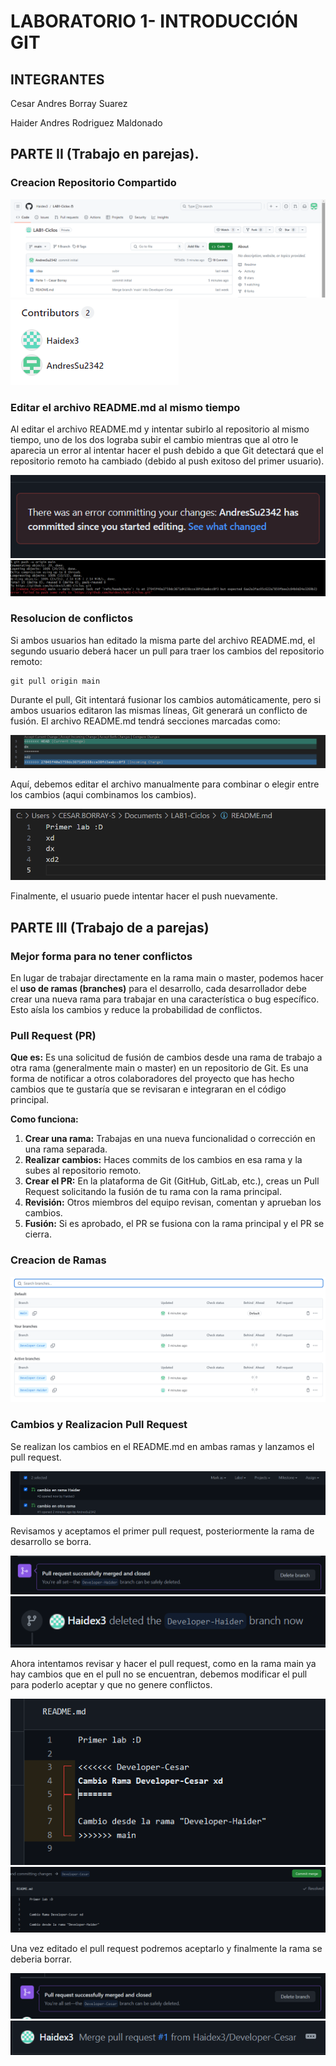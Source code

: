 # LABORATORIO 1- INTRODUCCIÓN GIT 
## INTEGRANTES
Cesar Andres Borray Suarez

Haider Andres Rodriguez Maldonado

## PARTE II (Trabajo en parejas).
### Creacion Repositorio Compartido

![Repositorio](Capturas/Captura1.png)
![Contribuidores](Capturas/Captura2.png)

### Editar el archivo README.md al mismo tiempo

Al editar el archivo README.md y intentar subirlo al repositorio al mismo tiempo, uno de los dos lograba subir el cambio mientras que al otro le aparecia un error al intentar hacer el push debido a que Git detectará que el repositorio remoto ha cambiado (debido al push exitoso del primer usuario).

![Fallo Github](Capturas/Captura3.png)
![Fallo Consola](Capturas/Captura4.png)

### Resolucion de conflictos

Si ambos usuarios han editado la misma parte del archivo README.md, el segundo usuario deberá hacer un pull para traer los cambios del repositorio remoto:
```
git pull origin main
```

Durante el pull, Git intentará fusionar los cambios automáticamente, pero si ambos usuarios editaron las mismas líneas, Git generará un conflicto de fusión. El archivo README.md tendrá secciones marcadas como:

![Resolucion VS](Capturas/Captura5.png)

Aquí, debemos editar el archivo manualmente para combinar o elegir entre los cambios (aqui combinamos los cambios).

![Cambios README](Capturas/Captura6.png)

Finalmente, el usuario puede intentar hacer el push nuevamente.

## PARTE III (Trabajo de a parejas)

### Mejor forma para no tener conflictos

En lugar de trabajar directamente en la rama main o master, podemos hacer el **uso de ramas (branches)** para el desarrollo, cada desarrollador debe crear una nueva rama para trabajar en una característica o bug específico. Esto aísla los cambios y reduce la probabilidad de conflictos.

###  Pull Request (PR)

**Que es:**
Es una solicitud de fusión de cambios desde una rama de trabajo a otra rama (generalmente main o master) en un repositorio de Git. Es una forma de notificar a otros colaboradores del proyecto que has hecho cambios que te gustaría que se revisaran e integraran en el código principal.

**Como funciona:**
1. **Crear una rama:** Trabajas en una nueva funcionalidad o corrección en una rama separada.
2. **Realizar cambios:** Haces commits de los cambios en esa rama y la subes al repositorio remoto.
3. **Crear el PR:** En la plataforma de Git (GitHub, GitLab, etc.), creas un Pull Request solicitando la fusión de tu rama con la rama principal.
4. **Revisión:** Otros miembros del equipo revisan, comentan y aprueban los cambios.
5. **Fusión:** Si es aprobado, el PR se fusiona con la rama principal y el PR se cierra.

### Creacion de Ramas

![Creacion Ramas](Capturas/Captura7.png)

### Cambios y Realizacion Pull Request

Se realizan los cambios en el README.md en ambas ramas y lanzamos el pull request.

![Pull Requests](Capturas/Captura8.png)

Revisamos y aceptamos el primer pull request, posteriormente la rama de desarrollo se borra.

![Pull Requests](Capturas/Captura9.png)
![Pull Requests](Capturas/Captura10.png)

Ahora intentamos revisar y hacer el pull request, como en la rama main ya hay cambios que en el pull no se encuentran, debemos modificar el pull para poderlo aceptar y que no genere conflictos.

![Pull Requests](Capturas/Captura11.png)
![Pull Requests](Capturas/Captura12.png)

Una vez editado el pull request podremos aceptarlo y finalmente la rama se deberia borrar.

![Pull Requests](Capturas/Captura13.png)
![Pull Requests](Capturas/Captura14.png)